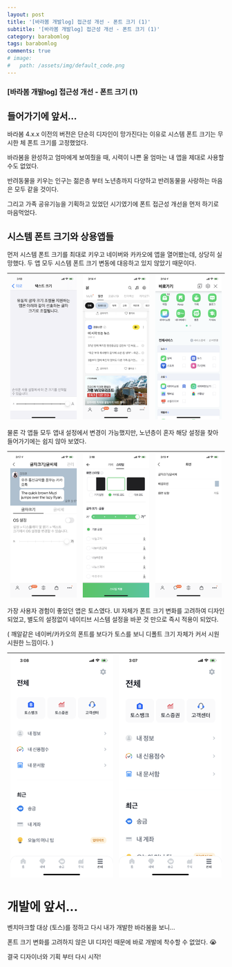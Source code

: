 ```yaml
---
layout: post
title: '[바라봄 개발log] 접근성 개선 - 폰트 크기 (1)'
subtitle: '[바라봄 개발log] 접근성 개선 - 폰트 크기 (1)'
category: barabomlog
tags: barabomlog
comments: true
# image: 
#   path: /assets/img/default_code.png
---
```


### [바라봄 개발log] 접근성 개선 - 폰트 크기 (1)

## 들어가기에 앞서...

바라봄 4.x.x 이전의 버전은 단순히 디자인이 망가진다는 이유로 시스템 폰트 크기는 무시한 체 폰트 크기를 고정했었다.

바라봄을 완성하고 엄마에게 보여줬을 때, 시력이 나쁜 울 엄마는 내 앱을 제대로 사용할 수도 없었다.

반려동물을 키우는 인구는 젊은층 부터 노년층까지 다양하고 반려동물을 사랑하는 마음은 모두 같을 것이다.

그리고 가족 공유기능을 기획하고 있었던 시기였기에 폰트 접근성 개선을 먼저 하기로 마음먹었다.

## 시스템 폰트 크기와 상용앱들

먼저 시스템 폰트 크기를 최대로 키우고 네이버와 카카오에 앱을 열어봤는데, 상당히 실망했다. 두 앱 모두 시스템 폰트 크기 변동에 대응하고 있지 않았기 때문이다.

![barabom_dev_log.png](/assets/img/post/fontsize01-1.png) |![barabom_dev_log.png](/assets/img/post/fontsize01-2.png) |![barabom_dev_log.png](/assets/img/post/fontsize01-3.png)
--- | --- | --- | 


물론 각 앱들 모두 앱내 설정에서 변경이 가능했지만, 노년층이 혼자 해당 설정을 찾아 들어가기에는 쉽지 않아 보였다.

![barabom_dev_log.png](/assets/img/post/fontsize01-4.png) |![barabom_dev_log.png](/assets/img/post/fontsize01-5.png) |![barabom_dev_log.png](/assets/img/post/fontsize01-6.png)
--- | --- | --- | 


가장 사용자 경험이 좋았던 앱은 토스였다. UI 자체가 폰트 크기 변화를 고려하여 디자인되었고, 별도의 설정없이 네이티브 시스템 설정을 바꾼 것 만으로 즉시 적용이 되었다.

( 깨알같은 네이버/카카오의 폰트를 보다가 토스를 보니 디폴트 크기 자체가 커서 시원 시원한 느낌이다. )

![barabom_dev_log.png](/assets/img/post/fontsize01-7.png) |![barabom_dev_log.png](/assets/img/post/fontsize01-8.png) 
--- | --- | 


# 개발에 앞서...

벤치마크할 대상 (토스)를 정하고 다시 내가 개발한 바라봄을 보니... 

폰트 크기 변화를 고려하지 않은 UI 디자인 때문에 바로 개발에 착수할 수 없었다. 😭

결국 디자이너와 기획 부터 다시 시작!